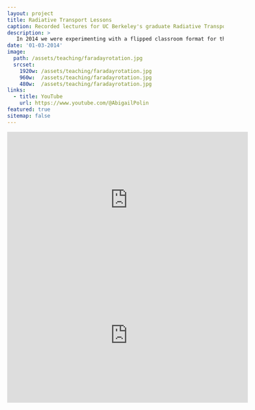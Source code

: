```yaml
---
layout: project
title: Radiative Transport Lessons
caption: Recorded lectures for UC Berkeley's graduate Radiative Transport course. Includes a lecture on basic plamsa effects and one on Faraday rotation. 
description: >
   In 2014 we were experimenting with a flipped classroom format for the graduate Radiative Transport course at UC Berkeley. I provided the lectures on basic Plasma Effects and on Faraday Rotation which you can watch below.
date: '01-03-2014'
image: 
  path: /assets/teaching/faradayrotation.jpg
  srcset: 
    1920w: /assets/teaching/faradayrotation.jpg
    960w:  /assets/teaching/faradayrotation.jpg
    480w:  /assets/teaching/faradayrotation.jpg
links:
  - title: YouTube
    url: https://www.youtube.com/@AbigailPolin
featured: true
sitemap: false
---
```

<iframe width="560" height="315" src="https://www.youtube.com/embed/xYZfXV0PFkc" title="YouTube video player" frameborder="0" allow="accelerometer;  clipboard-write; encrypted-media; gyroscope; picture-in-picture; web-share" allowfullscreen></iframe>
<br>
<iframe width="560" height="315" src="https://www.youtube.com/embed/TNUjhwzW2Pc" title="YouTube video player" frameborder="0" allow="accelerometer;  clipboard-write; encrypted-media; gyroscope; picture-in-picture; web-share" allowfullscreen></iframe>
